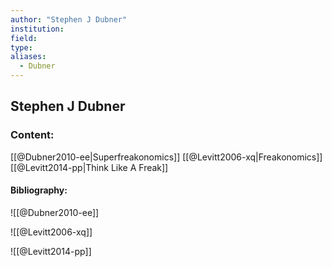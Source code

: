 ```yaml
---
author: "Stephen J Dubner"
institution:
field:
type:
aliases:
  - Dubner
---
```


## Stephen J Dubner

### Content:
[[@Dubner2010-ee|Superfreakonomics]]
[[@Levitt2006-xq|Freakonomics]]
[[@Levitt2014-pp|Think Like A Freak]]

#### Bibliography:

![[@Dubner2010-ee]]

![[@Levitt2006-xq]]

![[@Levitt2014-pp]]